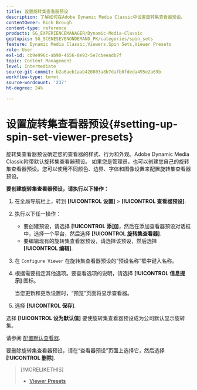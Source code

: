 ```yaml
---
title: 设置旋转集查看器预设
description: 了解如何在Adobe Dynamic Media Classic中设置旋转集查看器预设。
contentOwner: Rick Brough
content-type: reference
products: SG_EXPERIENCEMANAGER/Dynamic-Media-Classic
geptopics: SG_SCENESEVENONDEMAND_PK/categories/spin_sets
feature: Dynamic Media Classic,Viewers,Spin Sets,Viewer Presets
role: User
exl-id: cb9e996c-ab90-4656-8e93-5e7cbeeadb7f
topic: Content Management
level: Intermediate
source-git-commit: b2a6aeb1aab420803a8b7dafb0fdeda495e2a69b
workflow-type: tm+mt
source-wordcount: '237'
ht-degree: 24%

---
```


# 设置旋转集查看器预设{#setting-up-spin-set-viewer-presets}

旋转集查看器预设确定您的查看器的样式、行为和外观。Adobe Dynamic Media Classic附带默认旋转集查看器预设。 如果您是管理员，也可以创建您自己的旋转集查看器预设。您可以使用不同颜色、边界、字体和图像设置来配置旋转集查看器预设。

**要创建旋转集查看器预设，请执行以下操作：**

1. 在全局导航栏上，转到 **[!UICONTROL 设置]** > **[!UICONTROL 查看器预设]**.
1. 执行以下任一操作：

   * 要创建预设，请选择 **[!UICONTROL 添加]**，然后在添加查看器预设对话框中，选择一个平台，然后选择 **[!UICONTROL 旋转集查看器]**.
   * 要编辑现有的旋转集查看器预设，请选择该预设，然后选择 **[!UICONTROL 编辑]**.

1. 在 `Configure Viewer` 在旋转集查看器预设的“预设名称”框中键入名称。
1. 根据需要指定其他选项。要查看选项的说明，请选择 **[!UICONTROL 信息提示]** 图标。

   当您更新和更改设置时，“预览”页面将显示查看器。

1. 选择 **[!UICONTROL 保存]**.

选择 **[!UICONTROL 设为默认值]** 要使旋转集查看器预设成为公司默认显示旋转集。

请参阅 [配置默认查看器](application-setup.md#configuring_default_viewers).

要删除旋转集查看器预设，请在“查看器预设”页面上选择它，然后选择 **[!UICONTROL 删除]**.

>[!MORELIKETHIS]
>
>* [Viewer Presets](application-setup.md#viewer_presets)
